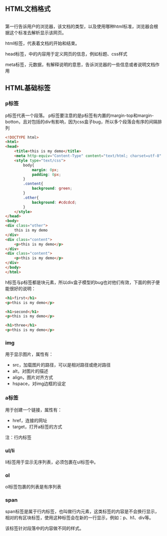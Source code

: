 ## HTML文档格式
```html
```
第一行告诉用户的浏览器，该文档的类型，以及使用哪种html标准，浏览器会根据这个标准去解析显示该网页。

html标签，代表着文档的开始和结束。

head标签，中的内容用于定义网页的信息，例如标题、css样式

meta标签，元数据，有解释说明的意思，告诉浏览器的一些信息或者说明文档作用


## HTML基础标签
### p标签
p标签代表一个段落。
p标签要注意的是p标签有内置的margin-top和margin-botton，且对包括的div有影响，因为css盒子bug，所以多个段落会有序的间隔排列

```html
<!DOCTYPE html>
<html>
<head>
	<title>this is my demo</title>
	<meta http-equiv="Content-Type" content="text/html; charset=utf-8" />
	<style type="text/css">
		body{
			margin: 0px;
			padding: 0px;
		}
		.content{
			background: green;
		}
		.other{
			background: #cdcdcd;
		}
	</style>
</head>
<body>
<div class="other">
	this is my demo
</div>
<div class="content">
	<p>this is my demo</p>
</div>
<div class="content">
	<p>this is my demo</p>
</div>
</body>
</html>
```
h标签与p标签都是块元素，所以div盒子模型的bug也对他们有效，下面的例子便能很好的说明：
```html
<h1>first</h1>
<p>this is my demo</p>

<h1>second</h1>
<p>this is my demo</p>

<h1>three</h1>
<p>this is my demo</p>
```

### img
用于显示图片，属性有：
- src，加载图片的路径，可以是相对路径或绝对路径
- alt，对图片的描述
- align，图片对齐方式
- hspace，对img边框的设定

### a标签
用于创建一个链接，属性有：
- href，连接的网址
- target，打开a标签的方式

注：行内标签

### ul/li
li标签用于显示无序列表，必须包裹在ul标签中。

### ol
ol标签包裹的列表是有序列表


### span
span标签是属于行内标签，也叫做行内元素，这类标签的内容是不会换行显示，相对的有区块标签，使用这种标签会在新的一行显示，例如：p、h1、div等。

该标签针对段落中的内容做不同的样式。